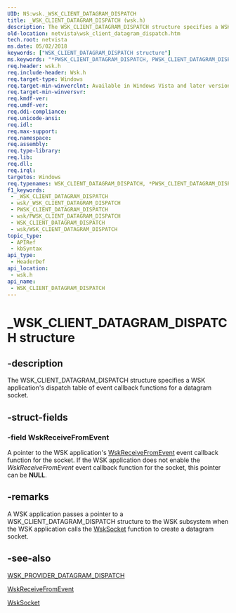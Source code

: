 ```yaml
---
UID: NS:wsk._WSK_CLIENT_DATAGRAM_DISPATCH
title: _WSK_CLIENT_DATAGRAM_DISPATCH (wsk.h)
description: The WSK_CLIENT_DATAGRAM_DISPATCH structure specifies a WSK application's dispatch table of event callback functions for a datagram socket.
old-location: netvista\wsk_client_datagram_dispatch.htm
tech.root: netvista
ms.date: 05/02/2018
keywords: ["WSK_CLIENT_DATAGRAM_DISPATCH structure"]
ms.keywords: "*PWSK_CLIENT_DATAGRAM_DISPATCH, PWSK_CLIENT_DATAGRAM_DISPATCH, PWSK_CLIENT_DATAGRAM_DISPATCH structure pointer [Network Drivers Starting with Windows Vista], WSK_CLIENT_DATAGRAM_DISPATCH, WSK_CLIENT_DATAGRAM_DISPATCH structure [Network Drivers Starting with Windows Vista], _WSK_CLIENT_DATAGRAM_DISPATCH, netvista.wsk_client_datagram_dispatch, wsk/PWSK_CLIENT_DATAGRAM_DISPATCH, wsk/WSK_CLIENT_DATAGRAM_DISPATCH, wskref_131878e6-5665-47e1-9b84-0dcbdecb9444.xml"
req.header: wsk.h
req.include-header: Wsk.h
req.target-type: Windows
req.target-min-winverclnt: Available in Windows Vista and later versions of the Windows operating   systems.
req.target-min-winversvr: 
req.kmdf-ver: 
req.umdf-ver: 
req.ddi-compliance: 
req.unicode-ansi: 
req.idl: 
req.max-support: 
req.namespace: 
req.assembly: 
req.type-library: 
req.lib: 
req.dll: 
req.irql: 
targetos: Windows
req.typenames: WSK_CLIENT_DATAGRAM_DISPATCH, *PWSK_CLIENT_DATAGRAM_DISPATCH
f1_keywords:
 - _WSK_CLIENT_DATAGRAM_DISPATCH
 - wsk/_WSK_CLIENT_DATAGRAM_DISPATCH
 - PWSK_CLIENT_DATAGRAM_DISPATCH
 - wsk/PWSK_CLIENT_DATAGRAM_DISPATCH
 - WSK_CLIENT_DATAGRAM_DISPATCH
 - wsk/WSK_CLIENT_DATAGRAM_DISPATCH
topic_type:
 - APIRef
 - kbSyntax
api_type:
 - HeaderDef
api_location:
 - wsk.h
api_name:
 - WSK_CLIENT_DATAGRAM_DISPATCH
---
```


# _WSK_CLIENT_DATAGRAM_DISPATCH structure


## -description

The WSK_CLIENT_DATAGRAM_DISPATCH structure specifies a WSK application's dispatch table of event
  callback functions for a datagram socket.

## -struct-fields

### -field WskReceiveFromEvent

A pointer to the WSK application's 
     <a href="/windows-hardware/drivers/ddi/wsk/nc-wsk-pfn_wsk_receive_from_event">WskReceiveFromEvent</a> event callback
     function for the socket. If the WSK application does not enable the 
     <i>WskReceiveFromEvent</i> event callback function for the socket, this pointer can be <b>NULL</b>.

## -remarks

A WSK application passes a pointer to a WSK_CLIENT_DATAGRAM_DISPATCH structure to the WSK subsystem
    when the WSK application calls the 
    <a href="/windows-hardware/drivers/ddi/wsk/nc-wsk-pfn_wsk_socket">WskSocket</a> function to create a datagram
    socket.

## -see-also

<a href="/windows-hardware/drivers/ddi/wsk/ns-wsk-_wsk_provider_datagram_dispatch">
   WSK_PROVIDER_DATAGRAM_DISPATCH</a>



<a href="/windows-hardware/drivers/ddi/wsk/nc-wsk-pfn_wsk_receive_from_event">WskReceiveFromEvent</a>



<a href="/windows-hardware/drivers/ddi/wsk/nc-wsk-pfn_wsk_socket">WskSocket</a>
